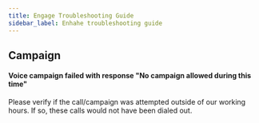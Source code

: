 ```yaml
---
title: Engage Troubleshooting Guide
sidebar_label: Enhahe troubleshooting guide
---
```


## Campaign


#### Voice campaign failed with response "No campaign allowed during this time"

Please verify if the call/campaign was attempted outside of our working hours. If so, these calls would not have been dialed out.

